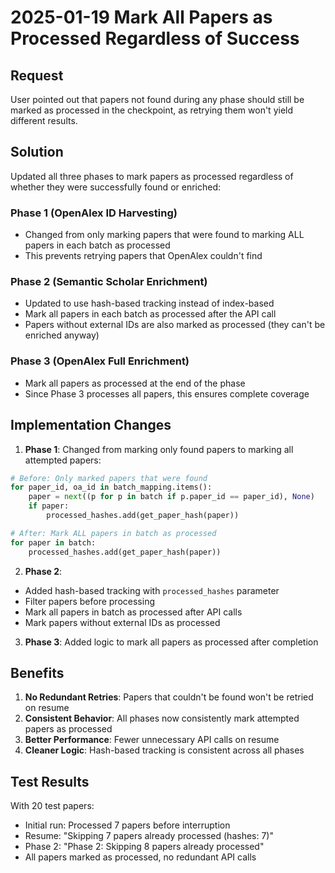 # 2025-01-19 Mark All Papers as Processed Regardless of Success

## Request
User pointed out that papers not found during any phase should still be marked as processed in the checkpoint, as retrying them won't yield different results.

## Solution
Updated all three phases to mark papers as processed regardless of whether they were successfully found or enriched:

### Phase 1 (OpenAlex ID Harvesting)
- Changed from only marking papers that were found to marking ALL papers in each batch as processed
- This prevents retrying papers that OpenAlex couldn't find

### Phase 2 (Semantic Scholar Enrichment)
- Updated to use hash-based tracking instead of index-based
- Mark all papers in each batch as processed after the API call
- Papers without external IDs are also marked as processed (they can't be enriched anyway)

### Phase 3 (OpenAlex Full Enrichment)
- Mark all papers as processed at the end of the phase
- Since Phase 3 processes all papers, this ensures complete coverage

## Implementation Changes

1. **Phase 1**: Changed from marking only found papers to marking all attempted papers:
```python
# Before: Only marked papers that were found
for paper_id, oa_id in batch_mapping.items():
    paper = next((p for p in batch if p.paper_id == paper_id), None)
    if paper:
        processed_hashes.add(get_paper_hash(paper))

# After: Mark ALL papers in batch as processed
for paper in batch:
    processed_hashes.add(get_paper_hash(paper))
```

2. **Phase 2**:
- Added hash-based tracking with `processed_hashes` parameter
- Filter papers before processing
- Mark all papers in batch as processed after API calls
- Mark papers without external IDs as processed

3. **Phase 3**: Added logic to mark all papers as processed after completion

## Benefits
1. **No Redundant Retries**: Papers that couldn't be found won't be retried on resume
2. **Consistent Behavior**: All phases now consistently mark attempted papers as processed
3. **Better Performance**: Fewer unnecessary API calls on resume
4. **Cleaner Logic**: Hash-based tracking is consistent across all phases

## Test Results
With 20 test papers:
- Initial run: Processed 7 papers before interruption
- Resume: "Skipping 7 papers already processed (hashes: 7)"
- Phase 2: "Phase 2: Skipping 8 papers already processed"
- All papers marked as processed, no redundant API calls
